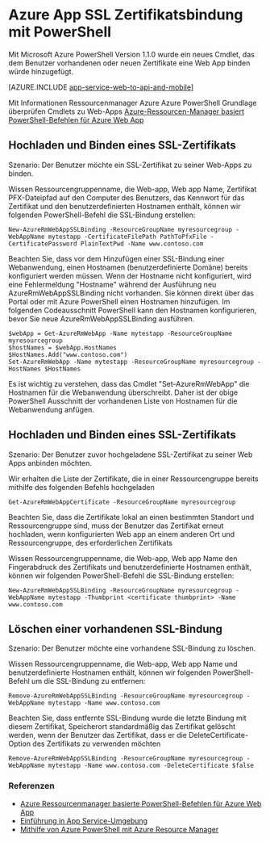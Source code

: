 <properties
    pageTitle="SSL-Zertifikate Bindung mit PowerShell"
    description="Erfahren Sie, wie Zertifikate Ihrer Anwendung mithilfe von PowerShell binden."
    services="app-service\web"
    documentationCenter=""
    authors="ahmedelnably"
    manager="stefsch"
    editor=""/>

<tags
    ms.service="app-service-web"
    ms.workload="web"
    ms.tgt_pltfrm="na"
    ms.devlang="na"
    ms.topic="article"
    ms.date="01/13/2016"
    ms.author="ahmedelnably"/>

# <a name="azure-app-service-ssl-certificate-binding-using-powershell"></a>Azure App SSL Zertifikatsbindung mit PowerShell #

Mit Microsoft Azure PowerShell Version 1.1.0 wurde ein neues Cmdlet, das dem Benutzer vorhandenen oder neuen Zertifikate eine Web App binden würde hinzugefügt.

[AZURE.INCLUDE [app-service-web-to-api-and-mobile](../../includes/app-service-web-to-api-and-mobile.md)] 

Mit Informationen Ressourcenmanager Azure Azure PowerShell Grundlage überprüfen Cmdlets zu Web-Apps [Azure-Ressourcen-Manager basiert PowerShell-Befehlen für Azure Web App](app-service-web-app-azure-resource-manager-powershell.md)

## <a name="uploading-and-binding-a-new-ssl-certificate"></a>Hochladen und Binden eines SSL-Zertifikats ##

Szenario: Der Benutzer möchte ein SSL-Zertifikat zu seiner Web-Apps zu binden.

Wissen Ressourcengruppenname, die Web-app, Web app Name, Zertifikat PFX-Dateipfad auf den Computer des Benutzers, das Kennwort für das Zertifikat und den benutzerdefinierten Hostnamen enthält, können wir folgenden PowerShell-Befehl die SSL-Bindung erstellen:

    New-AzureRmWebAppSSLBinding -ResourceGroupName myresourcegroup -WebAppName mytestapp -CertificateFilePath PathToPfxFile -CertificatePassword PlainTextPwd -Name www.contoso.com

Beachten Sie, dass vor dem Hinzufügen einer SSL-Bindung einer Webanwendung, einen Hostnamen (benutzerdefinierte Domäne) bereits konfiguriert werden müssen. Wenn der Hostname nicht konfiguriert, wird eine Fehlermeldung "Hostname" während der Ausführung neu AzureRmWebAppSSLBinding nicht vorhanden. Sie können direkt über das Portal oder mit Azure PowerShell einen Hostnamen hinzufügen. Im folgenden Codeausschnitt PowerShell kann den Hostnamen konfigurieren, bevor Sie neue AzureRmWebAppSSLBinding ausführen.   
  
    $webApp = Get-AzureRmWebApp -Name mytestapp -ResourceGroupName myresourcegroup  
    $hostNames = $webApp.HostNames  
    $HostNames.Add("www.contoso.com")  
    Set-AzureRmWebApp -Name mytestapp -ResourceGroupName myresourcegroup -HostNames $HostNames   
  
Es ist wichtig zu verstehen, dass das Cmdlet "Set-AzureRmWebApp" die Hostnamen für die Webanwendung überschreibt. Daher ist der obige PowerShell Ausschnitt der vorhandenen Liste von Hostnamen für die Webanwendung anfügen.  

## <a name="uploading-and-binding-an-existing-ssl-certificate"></a>Hochladen und Binden eines SSL-Zertifikats ##

Szenario: Der Benutzer zuvor hochgeladene SSL-Zertifikat zu seiner Web Apps anbinden möchten.

Wir erhalten die Liste der Zertifikate, die in einer Ressourcengruppe bereits mithilfe des folgenden Befehls hochgeladen

    Get-AzureRmWebAppCertificate -ResourceGroupName myresourcegroup

Beachten Sie, dass die Zertifikate lokal an einen bestimmten Standort und Ressourcengruppe sind, muss der Benutzer das Zertifikat erneut hochladen, wenn konfigurierten Web app an einem anderen Ort und Ressourcengruppe, des erforderlichen Zertifikats 

Wissen Ressourcengruppenname, die Web-app, Web app Name den Fingerabdruck des Zertifikats und benutzerdefinierte Hostnamen enthält, können wir folgenden PowerShell-Befehl die SSL-Bindung erstellen:

    New-AzureRmWebAppSSLBinding -ResourceGroupName myresourcegroup -WebAppName mytestapp -Thumbprint <certificate thumbprint> -Name www.contoso.com

## <a name="deleting-an-existing-ssl-binding"></a>Löschen einer vorhandenen SSL-Bindung  ##

Szenario: Der Benutzer möchte eine vorhandene SSL-Bindung zu löschen.

Wissen Ressourcengruppenname, die Web-app, Web app Name und benutzerdefinierte Hostnamen enthält, können wir folgenden PowerShell-Befehl um die SSL-Bindung zu entfernen:

    Remove-AzureRmWebAppSSLBinding -ResourceGroupName myresourcegroup -WebAppName mytestapp -Name www.contoso.com

Beachten Sie, dass entfernte SSL-Bindung wurde die letzte Bindung mit diesem Zertifikat, Speicherort standardmäßig das Zertifikat gelöscht werden, wenn der Benutzer das Zertifikat, dass er die DeleteCertificate-Option des Zertifikats zu verwenden möchten

    Remove-AzureRmWebAppSSLBinding -ResourceGroupName myresourcegroup -WebAppName mytestapp -Name www.contoso.com -DeleteCertificate $false

### <a name="references"></a>Referenzen ###
- [Azure Ressourcenmanager basierte PowerShell-Befehlen für Azure Web App](app-service-web-app-azure-resource-manager-powershell.md)
- [Einführung in App Service-Umgebung](app-service-app-service-environment-intro.md)
- [Mithilfe von Azure PowerShell mit Azure Resource Manager](../powershell-azure-resource-manager.md)
